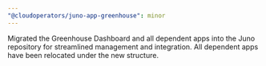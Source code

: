 ```yaml
---
"@cloudoperators/juno-app-greenhouse": minor
---
```


Migrated the Greenhouse Dashboard and all dependent apps into the Juno repository for streamlined management and integration. All dependent apps have been relocated under the new structure.
